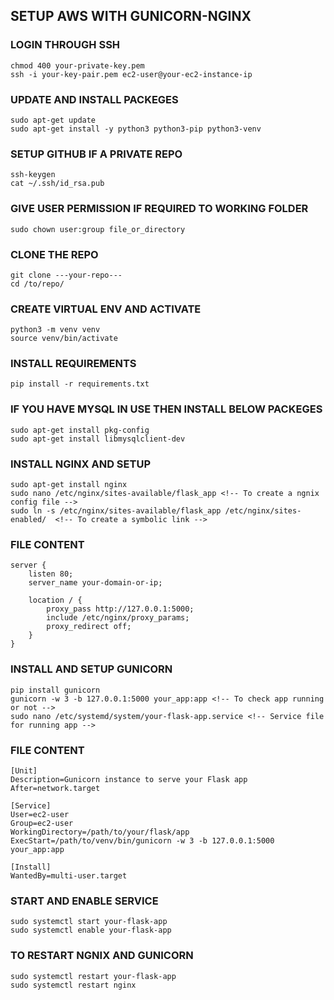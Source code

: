 ## SETUP AWS WITH GUNICORN-NGINX


### LOGIN THROUGH SSH

```
chmod 400 your-private-key.pem
ssh -i your-key-pair.pem ec2-user@your-ec2-instance-ip
```
### UPDATE AND INSTALL PACKEGES
```
sudo apt-get update
sudo apt-get install -y python3 python3-pip python3-venv
```
### SETUP GITHUB IF A PRIVATE REPO
```
ssh-keygen
cat ~/.ssh/id_rsa.pub
```
### GIVE USER PERMISSION IF REQUIRED TO WORKING FOLDER
```
sudo chown user:group file_or_directory
```
### CLONE THE REPO
```
git clone ---your-repo---
cd /to/repo/
```
### CREATE VIRTUAL ENV AND ACTIVATE
```
python3 -m venv venv
source venv/bin/activate
```
### INSTALL REQUIREMENTS
```
pip install -r requirements.txt
```
### IF YOU HAVE MYSQL IN USE THEN INSTALL BELOW PACKEGES
```
sudo apt-get install pkg-config
sudo apt-get install libmysqlclient-dev
```
### INSTALL NGINX AND SETUP
```
sudo apt-get install nginx
sudo nano /etc/nginx/sites-available/flask_app <!-- To create a ngnix config file -->
sudo ln -s /etc/nginx/sites-available/flask_app /etc/nginx/sites-enabled/  <!-- To create a symbolic link -->
```
### FILE CONTENT
```
server {
    listen 80;
    server_name your-domain-or-ip;

    location / {
        proxy_pass http://127.0.0.1:5000;
        include /etc/nginx/proxy_params;
        proxy_redirect off;
    }
}
```
### INSTALL AND SETUP GUNICORN
```
pip install gunicorn
gunicorn -w 3 -b 127.0.0.1:5000 your_app:app <!-- To check app running or not -->
sudo nano /etc/systemd/system/your-flask-app.service <!-- Service file for running app -->
```
### FILE CONTENT
```
[Unit]
Description=Gunicorn instance to serve your Flask app
After=network.target

[Service]
User=ec2-user
Group=ec2-user
WorkingDirectory=/path/to/your/flask/app
ExecStart=/path/to/venv/bin/gunicorn -w 3 -b 127.0.0.1:5000 your_app:app

[Install]
WantedBy=multi-user.target
```
### START AND ENABLE SERVICE
```
sudo systemctl start your-flask-app
sudo systemctl enable your-flask-app
```
### TO RESTART NGNIX AND GUNICORN
```
sudo systemctl restart your-flask-app
sudo systemctl restart nginx
```
